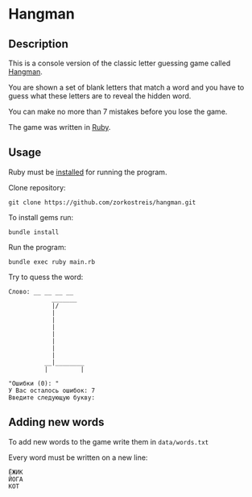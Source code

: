 # Hangman

## Description

This is a console version of the classic letter guessing game called [Hangman](https://ru.wikipedia.org/wiki/%D0%92%D0%B8%D1%81%D0%B5%D0%BB%D0%B8%D1%86%D0%B0_(%D0%B8%D0%B3%D1%80%D0%B0)).

You are shown a set of blank letters that match a word and you have to guess what these letters are to reveal the hidden word.

You can make no more than 7 mistakes before you lose the game.

The game was written in [Ruby](https://www.ruby-lang.org/ru/).

## Usage

Ruby must be [installed](https://www.ruby-lang.org/ru/documentation/installation/) for running the program.

Clone repository:

```
git clone https://github.com/zorkostreis/hangman.git
```

To install gems run:

```
bundle install
```

Run the program:

```
bundle exec ruby main.rb
```

Try to quess the word:

```
Слово: __ __ __ __
            _______
            |/
            |
            |
            |
            |
            |
            |
            |
          __|________
          |         |

"Ошибки (0): "
У Вас осталось ошибок: 7
Введите следующую букву:
```

## Adding new words

To add new words to the game write them in `data/words.txt`

Every word must be written on a new line:

```
ЁЖИК
ЙОГА
КОТ

```
